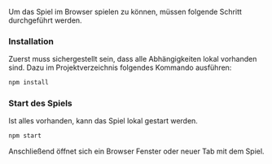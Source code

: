 Um das Spiel im Browser spielen zu können, müssen folgende Schritt durchgeführt werden.

### Installation
Zuerst muss sichergestellt sein, dass alle Abhängigkeiten lokal vorhanden sind.
Dazu im Projektverzeichnis folgendes Kommando ausführen:
```bash
npm install
```

### Start des Spiels
Ist alles vorhanden, kann das Spiel lokal gestart werden.
```bash
npm start
```

Anschließend öffnet sich ein Browser Fenster oder neuer Tab mit dem Spiel.